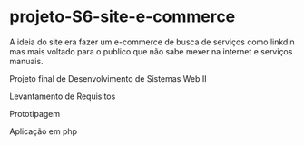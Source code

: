 # projeto-S6-site-e-commerce


A ideia do site era fazer um e-commerce de busca de serviços como linkdin mas mais voltado para o publico que não sabe mexer na internet e serviços manuais.

Projeto final de Desenvolvimento de Sistemas Web II 

Levantamento de Requisitos 

Prototipagem

Aplicação em php
